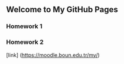 ## Welcome to My GitHub Pages


### Homework 1
### Homework 2

[link] (https://moodle.boun.edu.tr/my/)
